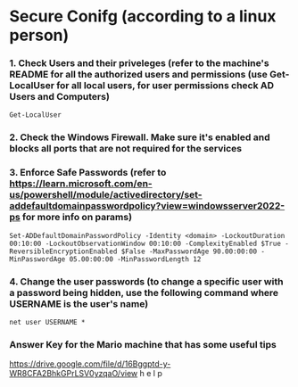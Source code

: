 # Secure Conifg (according to a linux person)

### 1. Check Users and their priveleges (refer to the machine's README for all the authorized users and permissions (use Get-LocalUser for all local users, for user permissions check AD Users and Computers)

`Get-LocalUser`

### 2. Check the Windows Firewall. Make sure it's enabled and blocks all ports that are not required for the services

### 3. Enforce Safe Passwords (refer to https://learn.microsoft.com/en-us/powershell/module/activedirectory/set-addefaultdomainpasswordpolicy?view=windowsserver2022-ps for more info on params)
`Set-ADDefaultDomainPasswordPolicy -Identity <domain> -LockoutDuration 00:10:00 -LockoutObservationWindow 00:10:00 -ComplexityEnabled $True -ReversibleEncryptionEnabled $False -MaxPasswordAge 90.00:00:00 -MinPasswordAge 05.00:00:00 -MinPasswordLength 12`

### 4. Change the user passwords (to change a specific user with a password being hidden, use the following command where USERNAME is the user's name)

`net user USERNAME *`

### Answer Key for the Mario machine that has some useful tips

https://drive.google.com/file/d/16Bggptd-y-WR8CFA2BhkGPrLSV0yzqaO/view
h e l p
